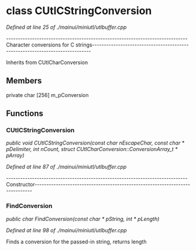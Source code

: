 # class CUtlCStringConversion

*Defined at line 25 of ./mainui/miniutl/utlbuffer.cpp*

----------------------------------------------------------------------------- Character conversions for C strings-----------------------------------------------------------------------------



Inherits from CUtlCharConversion



## Members

private char [256] m_pConversion



## Functions

### CUtlCStringConversion

*public void CUtlCStringConversion(const char nEscapeChar, const char * pDelimiter, int nCount, struct CUtlCharConversion::ConversionArray_t * pArray)*

*Defined at line 87 of ./mainui/miniutl/utlbuffer.cpp*

----------------------------------------------------------------------------- Constructor-----------------------------------------------------------------------------

### FindConversion

*public char FindConversion(const char * pString, int * pLength)*

*Defined at line 98 of ./mainui/miniutl/utlbuffer.cpp*

 Finds a conversion for the passed-in string, returns length



